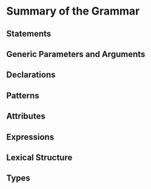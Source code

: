# Summary of the Grammar
## Statements
## Generic Parameters and Arguments
## Declarations
## Patterns
## Attributes
## Expressions
## Lexical Structure
## Types
